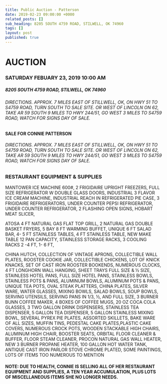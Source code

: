 ```yaml
---
title: Public Auction - Patterson
date: 2019-02-23 09:00:00 +0000
related_posts: []
sub_heading: 8205 SOUTH 4759 ROAD, STILWELL, OK 74960
tags: []
layout: post
published: true
---
```

# AUCTION
### SATURDAY FEBUARY 23, 2019 10:00 AM
##### 8205 SOUTH 4759 ROAD, STILWELL, OK 74960
###### DIRECTIONS. APPROX. 7 MILES EAST OF STILLWELL, OK, ON HWY 51 TO S4759 ROAD, TURN SOUTH TO SALE SITE. OR WEST OF LINCOLN ON 62, TAKE AR 59 SOUTH 9 MILES TO HWY 244/51, GO WEST 3 MILES TO S4759 ROAD, WATCH FOR SIGNS DAY OF SALE.
#### SALE FOR CONNIE PATTERSON

<!--break-->
###### DIRECTIONS. APPROX. 7 MILES EAST OF STILLWELL, OK, ON HWY 51 TO S4759 ROAD, TURN SOUTH TO SALE SITE. OR WEST OF LINCOLN ON 62, TAKE AR 59 SOUTH 9 MILES TO HWY 244/51, GO WEST 3 MILES TO S4759 ROAD, WATCH FOR SIGNS DAY OF SALE.
### RESTAURANT EQUIPMENT & SUPPLIES
MANTOWER ICE MACHINE 600#, 2 FRIGIDAIRE UPRIGHT FREEZERS, FULL SIZE REFRIGERATOR W DOUBLE GLASS DOORS, INDUSTRIAL 3 FLAVOR ICE CREAM MACHINE, INDUSTRIAL REACH IN REFRIGERATED PIE CASE, 3 FRIGIDAIRE REFRIGERATORS, UNDER COUNTER PEPSI REFRIGERATOR, UNDER COUNTER REFRIGERATOR, 2 FLASHING OPEN SIGNS, HOBART MEAT SLICER, 

ATOSA 4 FT NATURAL GAS FLAT TOP GRILL, 2 NATURAL GAS DOUBLE BASKET FRYERS, 5 BAY 8 FT WARMING BUFFET, UNIQUE 6 FT SALAD BAR, 4- 5 FT STAINLESS TABLES, 4 FT STAINLESS TABLE, NEW MAKE TABLE 12 PAN CAPACITY, STAINLESS STORAGE RACKS, 3 COOLING RACKS 2 -4 FT, 1- 6 FT, 

CHINA HUTCH, COLLECTION OF VINTAGE APRONS, COLLECTIBLE WALL PLATES, ROOSTER COOKIE JAR, COLLECTIBLE CHICKENS, LOT OF KNICK KNACKS, SET OF CAST IRON ROOSTER BOOKENDS, NUMEROUS CLOCKS, 4 FT LONGHORN WALL HANGING,  SHEET TRAYS FULL SIZE & ½ SIZE, STAINLESS HOTEL PANS, FULL SIZE HOTEL PANS, STAINLESS BOWLS, STAINLESS POTS & PANS, ALUMINUM BOWLS, ALUMINUM POTS & PANS, UNIQUE TEA POTS, OVAL STEAK PLATTERS, CHINA PLATES, SILVER WARE, WATER GLASSES, MIXING BOWLS, SALAD BOWLS, SOUP BOWLS, SERVING UTENSILS, SERVING PANS IN 1/3, ½, AND FULL SIZE, 3 BURNER BUNN COFFEE MAKER, 4 BOXES OF COFFEE MUGS, 20 OZ COCA COLA GLASSES, 3 TWO  GALLON DRINK DISPENSERS, STAINLESS TEA DISPENSER, 5 GALLON TEA DISPENSER, 5 GALLON STAINLESS MIXING BOWL, SEVERAL PYREX PIE PLATES, ASSORTED SKILLETS, BAKE WARE OF ALL SIZES, MUFFIN TINS, PEDESTAL CAKE PLATES,PLASTIC CAKE COVERS, NUMEROUS CROCK POTS, WOODEN STACKABLE HIGH CHAIRS, ALUMINUM HIGH CHAIR, BOOSTER SEATS,
ORBITAL FLOOR CLEANER & BUFFER, FLOOR STEAM CLEANER, PROCON NATURAL GAS WALL HEATER, NEW 3 BURNER PROPANE HEATER, 
100 GALLON HOT WATER TANK, ANTIQUE CAST IRON PARLOR STOVE  CHROME PLATED, SOME PAINTINGS, LOTS OF ITEMS TOO NUMEROUS TO MENTION

#### NOTE: DUE TO HEALTH, CONNIE IS SELLING ALL OF HER RESTAURANT EQUIPMENT AND SUPPLIES, A TEN YEAR ACCUMULATION, PLUS LOTS OF MISCELLANEOUS ITEMS SHE NO LONGER NEEDS.
